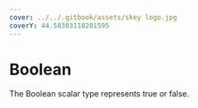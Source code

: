 ```yaml
---
cover: ../../.gitbook/assets/skey logo.jpg
coverY: 44.58303118201595
---
```


# Boolean

The Boolean scalar type represents true or false.
